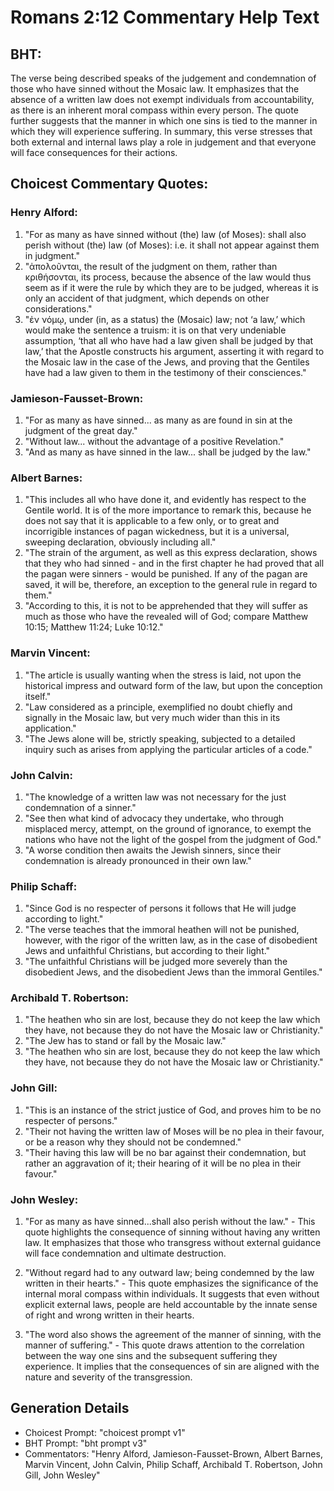 # Romans 2:12 Commentary Help Text

## BHT:
The verse being described speaks of the judgement and condemnation of those who have sinned without the Mosaic law. It emphasizes that the absence of a written law does not exempt individuals from accountability, as there is an inherent moral compass within every person. The quote further suggests that the manner in which one sins is tied to the manner in which they will experience suffering. In summary, this verse stresses that both external and internal laws play a role in judgement and that everyone will face consequences for their actions.

## Choicest Commentary Quotes:
### Henry Alford:
1. "For as many as have sinned without (the) law (of Moses): shall also perish without (the) law (of Moses): i.e. it shall not appear against them in judgment." 
2. "ἀπολοῦνται, the result of the judgment on them, rather than κριθήσονται, its process, because the absence of the law would thus seem as if it were the rule by which they are to be judged, whereas it is only an accident of that judgment, which depends on other considerations."
3. "ἐν νόμῳ, under (in, as a status) the (Mosaic) law; not ‘a law,’ which would make the sentence a truism: it is on that very undeniable assumption, ‘that all who have had a law given shall be judged by that law,’ that the Apostle constructs his argument, asserting it with regard to the Mosaic law in the case of the Jews, and proving that the Gentiles have had a law given to them in the testimony of their consciences."

### Jamieson-Fausset-Brown:
1. "For as many as have sinned... as many as are found in sin at the judgment of the great day." 
2. "Without law... without the advantage of a positive Revelation." 
3. "And as many as have sinned in the law... shall be judged by the law."

### Albert Barnes:
1. "This includes all who have done it, and evidently has respect to the Gentile world. It is of the more importance to remark this, because he does not say that it is applicable to a few only, or to great and incorrigible instances of pagan wickedness, but it is a universal, sweeping declaration, obviously including all."
2. "The strain of the argument, as well as this express declaration, shows that they who had sinned - and in the first chapter he had proved that all the pagan were sinners - would be punished. If any of the pagan are saved, it will be, therefore, an exception to the general rule in regard to them."
3. "According to this, it is not to be apprehended that they will suffer as much as those who have the revealed will of God; compare Matthew 10:15; Matthew 11:24; Luke 10:12."

### Marvin Vincent:
1. "The article is usually wanting when the stress is laid, not upon the historical impress and outward form of the law, but upon the conception itself."
2. "Law considered as a principle, exemplified no doubt chiefly and signally in the Mosaic law, but very much wider than this in its application."
3. "The Jews alone will be, strictly speaking, subjected to a detailed inquiry such as arises from applying the particular articles of a code."

### John Calvin:
1. "The knowledge of a written law was not necessary for the just condemnation of a sinner."
2. "See then what kind of advocacy they undertake, who through misplaced mercy, attempt, on the ground of ignorance, to exempt the nations who have not the light of the gospel from the judgment of God."
3. "A worse condition then awaits the Jewish sinners, since their condemnation is already pronounced in their own law."

### Philip Schaff:
1. "Since God is no respecter of persons it follows that He will judge according to light."
2. "The verse teaches that the immoral heathen will not be punished, however, with the rigor of the written law, as in the case of disobedient Jews and unfaithful Christians, but according to their light."
3. "The unfaithful Christians will be judged more severely than the disobedient Jews, and the disobedient Jews than the immoral Gentiles."

### Archibald T. Robertson:
1. "The heathen who sin are lost, because they do not keep the law which they have, not because they do not have the Mosaic law or Christianity."
2. "The Jew has to stand or fall by the Mosaic law."
3. "The heathen who sin are lost, because they do not keep the law which they have, not because they do not have the Mosaic law or Christianity."

### John Gill:
1. "This is an instance of the strict justice of God, and proves him to be no respecter of persons."
2. "Their not having the written law of Moses will be no plea in their favour, or be a reason why they should not be condemned."
3. "Their having this law will be no bar against their condemnation, but rather an aggravation of it; their hearing of it will be no plea in their favour."

### John Wesley:
1. "For as many as have sinned...shall also perish without the law." - This quote highlights the consequence of sinning without having any written law. It emphasizes that those who transgress without external guidance will face condemnation and ultimate destruction.

2. "Without regard had to any outward law; being condemned by the law written in their hearts." - This quote emphasizes the significance of the internal moral compass within individuals. It suggests that even without explicit external laws, people are held accountable by the innate sense of right and wrong written in their hearts.

3. "The word also shows the agreement of the manner of sinning, with the manner of suffering." - This quote draws attention to the correlation between the way one sins and the subsequent suffering they experience. It implies that the consequences of sin are aligned with the nature and severity of the transgression.


## Generation Details
- Choicest Prompt: "choicest prompt v1"
- BHT Prompt: "bht prompt v3"
- Commentators: "Henry Alford, Jamieson-Fausset-Brown, Albert Barnes, Marvin Vincent, John Calvin, Philip Schaff, Archibald T. Robertson, John Gill, John Wesley"
